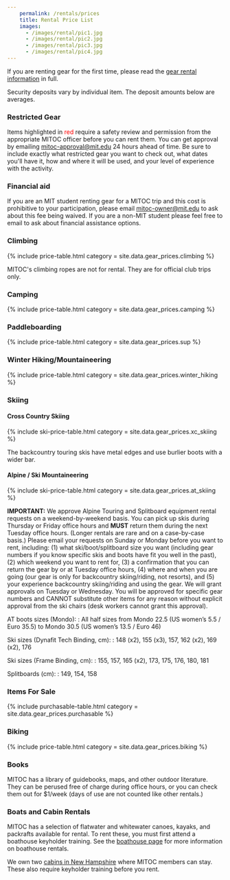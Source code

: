 ```yaml
---
    permalink: /rentals/prices
    title: Rental Price List
    images:
      - /images/rental/pic1.jpg
      - /images/rental/pic2.jpg
      - /images/rental/pic3.jpg
      - /images/rental/pic4.jpg
---
```


If you are renting gear for the first time, please read the [gear rental information](/rentals) in full.

Security deposits vary by individual item. The deposit amounts below are averages.

### Restricted Gear

Items highlighted in <span style="color: red">red</span> require a safety review and permission from the appropriate MITOC officer before you can rent them. You can get approval by emailing [mitoc-approval@mit.edu](mailto:mitoc-approval@mit.edu) 24 hours ahead of time. Be sure to include exactly what restricted gear you want to check out, what dates you'll have it, how and where it will be used, and your level of experience with the activity.

### Financial aid

If you are an MIT student renting gear for a MITOC trip and this cost is prohibitive to your participation, please email [mitoc-owner@mit.edu](mailto:mitoc-owner@mit.edu) to ask about this fee being waived. If you are a non-MIT student please feel free to email to ask about financial assistance options.


<div class="row" markdown="1">

<div class="col-md-6" markdown="1">

### Climbing

{% include price-table.html category = site.data.gear_prices.climbing %}

MITOC's climbing ropes are not for rental. They are for official club
trips only.

</div>

<div class="col-md-6" markdown="1">

### Camping

{% include price-table.html category = site.data.gear_prices.camping %}

</div>

<div class="col-md-6" markdown="1">

### Paddleboarding

{% include price-table.html category = site.data.gear_prices.sup %}

</div>

<div class="col-md-6" markdown="1">

###  Winter Hiking/Mountaineering

{% include price-table.html category = site.data.gear_prices.winter_hiking %}

</div>

<div class="col-md-6" markdown="1">

### Skiing

#### Cross Country Skiing

{% include ski-price-table.html category = site.data.gear_prices.xc_skiing %}

The backcountry touring skis have metal edges and use burlier boots with a wider bar.

#### Alpine / Ski Mountaineering

{% include ski-price-table.html category = site.data.gear_prices.at_skiing %}

**IMPORTANT:** We approve Alpine Touring and Splitboard equipment rental requests on a weekend-by-weekend basis. You can pick up skis during Thursday or Friday office hours and **MUST** return them during the next Tuesday office hours. (Longer rentals are rare and on a case-by-case basis.) Please email your requests on Sunday or Monday before you want to rent, including: (1) what ski/boot/splitboard size you want (including gear numbers if you know specific skis and boots have fit you well in the past), (2) which weekend you want to rent for, (3) a confirmation that you can return the gear by or at Tuesday office hours, (4) where and when you are going (our gear is only for backcountry skiing/riding, not resorts), and (5) your experience backcountry skiing/riding and using the gear. We will grant approvals on Tuesday or Wednesday. You will be approved for specific gear numbers and CANNOT substitute other items for any reason without explicit approval from the ski chairs (desk workers cannot grant this approval).

AT boots sizes (Mondo):
: All half sizes from Mondo 22.5 (US women’s 5.5 / Euro 35.5) to Mondo 30.5 (US women’s 13.5 / Euro 46)

Ski sizes (Dynafit Tech Binding, cm):
: 148 (x2), 155 (x3), 157, 162 (x2), 169 (x2), 176

Ski sizes (Frame Binding, cm):
: 155, 157, 165 (x2), 173, 175, 176, 180, 181

Splitboards (cm):
: 149, 154, 158

</div>

<div class="col-md-6" markdown="1">

### Items For Sale

{% include purchasable-table.html category = site.data.gear_prices.purchasable %}

</div>

<div class="col-md-6" markdown="1">

### Biking

{% include price-table.html category = site.data.gear_prices.biking %}

</div>

<div class="col-md-6" markdown="1">

### Books

MITOC has a library of guidebooks, maps, and other outdoor literature. They can be perused free of charge during office hours, or you can check them out for $1/week (days of use are not counted like other rentals.)

</div>
</div>

### Boats and Cabin Rentals

MITOC has a selection of flatwater and whitewater canoes, kayaks, and packrafts available for rental. To rent these, you must first attend a boathouse keyholder training. See the [boathouse page](/rentals/boathouse) for more information on boathouse rentals.

We own two [cabins in New Hampshire](/rentals/cabins) where MITOC members can stay. These also require keyholder training before you rent.
